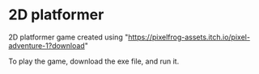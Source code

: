 # 2D platformer
 2D platformer game created using "https://pixelfrog-assets.itch.io/pixel-adventure-1?download"

 To play the game, download the exe file, and run it.  
